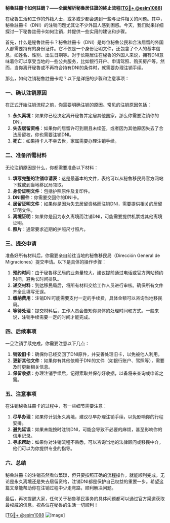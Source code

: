 **秘魯註冊卡如何註銷？——全面解析秘魯居住證的終止流程[[TG💪+ @esim1088](https://t.me/s/esim1088)]**

在秘魯生活和工作的外籍人士，或多或少都会遇到一些与证件相关的问题。其中，秘魯註冊卡（DNI）的注销问题尤其让不少外国人感到困惑。今天，我们就来详细探讨一下秘魯註冊卡如何注销，并提供一些实用的建议和步骤。

首先，什么是秘魯註冊卡？秘魯註冊卡（DNI）是每位秘魯公民和合法居留的外国人都需要持有的身份证件。它不仅是一个身份证明文件，还包含了个人的基本信息，如姓名、性别、出生日期等。对于长期居住在秘魯的外国人来说，拥有DNI意味着你可以享受当地的一些公共服务，比如银行开户、申请驾照、购买房产等。然而，当你离开秘魯或不再符合持有DNI的条件时，就需要办理注销手续。

那么，如何注销秘魯註冊卡呢？以下是详细的步骤和注意事项：

### 一、确认注销原因

在正式开始注销流程之前，你需要明确注销的原因。常见的注销原因包括：

1. **永久离境**：如果你已经决定离开秘魯并定居其他国家，那么你需要注销你的DNI。
2. **失去居留资格**：如果你的居留许可到期且未续签，或者因为其他原因失去了合法居留权，你也需要注销DNI。
3. **死亡**：如果持卡人不幸去世，家属需要办理注销手续。

### 二、准备所需材料

无论注销原因是什么，你都需要准备以下材料：

1. **填写完整的注销申请表**：这是最基本的文件，表格可以从秘魯移民局官方网站下载或到当地移民局领取。
2. **身份证明文件**：包括护照原件及复印件。
3. **DNI原件**：你需要交回你的DNI卡。
4. **居留证明文件**：如果你是因为失去居留资格而注销DNI，需要提供相关的居留证明文件。
5. **离境证明**：如果你是因为永久离境而注销DNI，可能需要提供机票或其他离境证明。
6. **照片**：通常要求近期的护照尺寸照片。

### 三、提交申请

准备好所有材料后，你需要亲自前往当地的秘魯移民局（Dirección General de Migraciones）提交申请。以下是具体的操作步骤：

1. **预约时间**：由于秘魯移民局的业务量较大，建议提前通过电话或官方网站预约时间，避免长时间排队。
2. **递交材料**：到达移民局后，将所有材料交给工作人员进行审核。确保所有文件齐全且填写无误。
3. **缴纳费用**：注销DNI可能需要支付一定的手续费，具体金额可以咨询当地移民局。
4. **等待处理**：提交材料后，工作人员会告知你具体的处理时间和方式。一般来说，注销手续需要一定的时间才能完成。

### 四、后续事项

一旦注销手续完成，你需要注意以下几点：

1. **销毁旧卡**：确保你已经交回了DNI原件，并妥善处理旧卡，以免被他人利用。
2. **更新其他文件**：如果你有其他依赖于DNI的文件（如银行账户、驾照等），需要及时更新相关信息。
3. **保留收据**：办理注销手续后，记得索取并保存好收据，以备将来查询或申诉之需。

### 五、注意事项

在注销秘魯註冊卡的过程中，有一些细节需要注意：

1. **尽早办理**：如果你计划永久离境，建议尽早办理注销手续，以免影响你的行程安排。
2. **避免延误**：如果未能按时注销DNI，可能会导致不必要的麻烦，甚至影响你的信用记录。
3. **寻求帮助**：如果你对注销流程不熟悉，可以咨询当地的法律顾问或移民中介，他们可以为你提供专业的指导。

### 六、总结

秘魯註冊卡的注销虽然看似繁琐，但只要按照正确的流程操作，就能顺利完成。无论是永久离境还是失去居留资格，注销DNI都是保护自己权益的重要一步。希望这篇文章能帮助你在注销过程中少走弯路，顺利解决问题。

最后，再次提醒大家，任何关于秘魯移民事务的具体问题都可以通过官方渠道获取最权威的信息。祝各位在秘魯的生活一切顺利！

[[TG💪+ @esim1088](https://t.me/s/esim1088) ![Image](https://i.postimg.cc/4NQfJmqS/Snipaste-2025-05-13-00-14-12.png)]